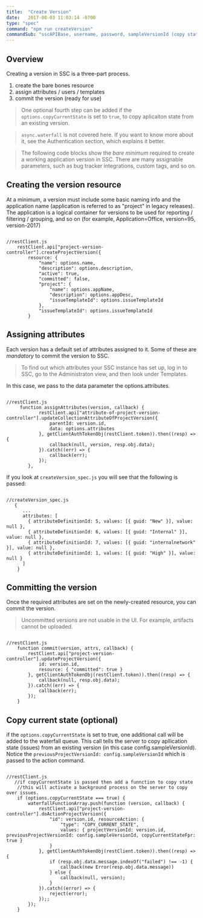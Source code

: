 ```yaml
---
title:  "Create Version"
date:   2017-08-03 11:03:14 -0700
type: "spec"
command: "npm run createVersion"
commandSub: "sscAPIBase, username, password, sampleVersionId (copy state)"
---
```

## Overview
Creating a version in SSC is a three-part process.
1. create the bare bones resource
2. assign attributes / users / templates
3. commit the version (ready for use)

> One optional fourth step can be added if the ```options.copyCurrentState``` is set to ```true```, to copy aplicaiton state from an existing version.

> ``async.waterfall`` is not covered here. If you want to know more about it, see the Authentication section, which explains it better.

> The following code blocks show the *bare minimum* required to create a working application version in SSC. There are many assignable parameters, such as bug tracker integrations, custom tags, and so on.

## Creating the version resource
At a minimum, a version must include some basic naming info and the application name (application is referred to as "project" in legacy releases). The application is a logical container for versions to be used for reporting / filtering / grouping, and so on (for example, Application=Office, version=95, version-2017)

<pre><code class="javascript">
//restClient.js
    restClient.api["project-version-controller"].createProjectVersion({
        resource: {
            "name": options.name,
            "description": options.description,
            "active": true,
            "committed": false,
            "project": {
                "name": options.appName,
                "description": options.appDesc,
                "issueTemplateId": options.issueTemplateId
            },
            "issueTemplateId": options.issueTemplateId
        }
</code></pre>

## Assigning attributes
Each version has a default set of attributes assigned to it. Some of these are *mandatory* to commit the version to SSC.
> To find out which attributes your SSC instance has set up, log in to SSC, go to the Administraton view, and then look under Templates.

In this case, we pass to the data parameter the options.attributes.
<pre><code class="javascript">
//restClient.js
     function assignAttributes(version, callback) {
            restClient.api["attribute-of-project-version-controller"].updateCollectionAttributeOfProjectVersion({
                parentId: version.id,
                data: options.attributes
            }, getClientAuthTokenObj(restClient.token)).then((resp) => {
                callback(null, version, resp.obj.data);
            }).catch((err) => {
                callback(err);
            });
        },
</code></pre>
If you look at ```createVersion_spec.js``` you will see that the following is passed:

<pre><code class="javascript">
//createVersion_spec.js
   {
      ...
      attributes: [
        { attributeDefinitionId: 5, values: [{ guid: "New" }], value: null },
        { attributeDefinitionId: 6, values: [{ guid: "Internal" }], value: null },
        { attributeDefinitionId: 7, values: [{ guid: "internalnetwork" }], value: null },
        { attributeDefinitionId: 1, values: [{ guid: "High" }], value: null }
      ]
    }
</code></pre>


## Committing the version
Once the required attributes are set on the newly-created resource, you can commit the version.
> Uncommitted versions are not usable in the UI. For example, artifacts cannot be uploaded.

<pre><code class="javascript">
//restClient.js
    function commit(version, attrs, callback) {
        restClient.api["project-version-controller"].updateProjectVersion({
            id: version.id,
            resource: { "committed": true }
        }, getClientAuthTokenObj(restClient.token)).then((resp) => {
            callback(null, resp.obj.data);
        }).catch((err) => {
            callback(err);
        });
    }
</code></pre>



## Copy current state (optional)
if the ```options.copyCurrentState``` is set to true, one additional call will be added to the waterfall queue.
This call tells the server to copy apllication state (issues) from an existing version (in this case config.sampleVersionId).
Notice the ```previousProjectVersionId: config.sampleVersionId``` which is passed to the action command.

<pre><code class="javascript">
//restClient.js
   //if copyCurrentState is passed then add a funnction to copy state
    //this will activate a background process on the server to copy over issues.
    if (options.copyCurrentState === true) {
        waterfallFunctionArray.push(function (version, callback) {
            restClient.api["project-version-controller"].doActionProjectVersion({
                "id": version.id, resourceAction: {
                    "type": "COPY_CURRENT_STATE",
                    values: { projectVersionId: version.id, previousProjectVersionId: config.sampleVersionId, copyCurrentStateFpr: true }
                }
            }, getClientAuthTokenObj(restClient.token)).then((resp) => {
                if (resp.obj.data.message.indexOf("failed") !== -1) {
                    callback(new Error(resp.obj.data.message))
                } else {
                    callback(null, version);
                }
            }).catch((error) => {
                reject(error);
            });;
        });
    }
</code></pre>
